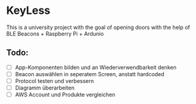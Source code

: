 # KeyLess

This is a university project with the goal of opening doors with the help of BLE Beacons + Raspberry Pi + Ardunio

## Todo:
- [ ] App-Komponenten bilden und an Wiederverwendbarkeit denken
- [ ] Beacon auswählen in seperatem Screen, anstatt hardcoded
- [ ] Protocol testen und verbessern
- [ ] Diagramm überarbeiten
- [ ] AWS Account und Produkte vergleichen